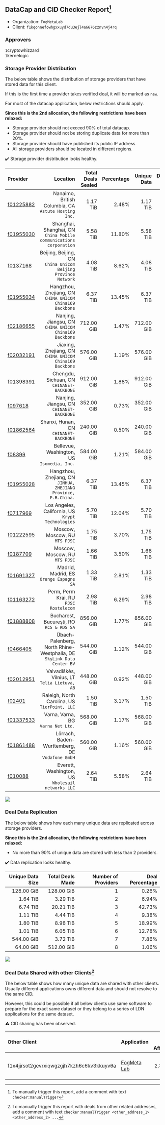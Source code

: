 ## DataCap and CID Checker Report[^1]
 - Organization: `FogMetaLab`
 - Client: `f1kqonnefowhgxxuyd7du3ejl4a6676zznvn4j4rq`
### Approvers
`1`cryptowhizzard<br/>`1`kernelogic

### Storage Provider Distribution
The below table shows the distribution of storage providers that have stored data for this client.

If this is the first time a provider takes verified deal, it will be marked as `new`.

For most of the datacap application, below restrictions should apply.

**Since this is the 2nd allocation, the following restrictions have been relaxed:**
 - Storage provider should not exceed 90% of total datacap.
 - Storage provider should not be storing duplicate data for more than 20%.
 - Storage provider should have published its public IP address.
 - All storage providers should be located in different regions.

✔️ Storage provider distribution looks healthy.

| Provider                                              |                                                                 Location | Total Deals Sealed | Percentage | Unique Data | Duplicate Deals |
| :---------------------------------------------------- | -----------------------------------------------------------------------: | -----------------: | ---------: | ----------: | --------------: |
| [f01225882](https://filfox.info/en/address/f01225882) |                  Nanaimo, British Columbia, CA<br/>`Astute Hosting Inc.` |           1.17 TiB |      2.48% |    1.17 TiB |           0.00% |
| [f01955030](https://filfox.info/en/address/f01955030) |     Shanghai, Shanghai, CN<br/>`China Mobile communications corporation` |           5.58 TiB |     11.80% |    5.58 TiB |           0.00% |
| [f0137168](https://filfox.info/en/address/f0137168)   |         Beijing, Beijing, CN<br/>`China Unicom Beijing Province Network` |           4.08 TiB |      8.62% |    4.08 TiB |           0.00% |
| [f01955034](https://filfox.info/en/address/f01955034) |              Hangzhou, Zhejiang, CN<br/>`CHINA UNICOM China169 Backbone` |           6.37 TiB |     13.45% |    6.37 TiB |           0.00% |
| [f02186655](https://filfox.info/en/address/f02186655) |                Nanjing, Jiangsu, CN<br/>`CHINA UNICOM China169 Backbone` |         712.00 GiB |      1.47% |  712.00 GiB |           0.00% |
| [f02032191](https://filfox.info/en/address/f02032191) |               Jiaxing, Zhejiang, CN<br/>`CHINA UNICOM China169 Backbone` |         576.00 GiB |      1.19% |  576.00 GiB |           0.00% |
| [f01398391](https://filfox.info/en/address/f01398391) |                             Chengdu, Sichuan, CN<br/>`CHINANET-BACKBONE` |         912.00 GiB |      1.88% |  912.00 GiB |           0.00% |
| [f097618](https://filfox.info/en/address/f097618)     |                             Nanjing, Jiangsu, CN<br/>`CHINANET-BACKBONE` |         352.00 GiB |      0.73% |  352.00 GiB |           0.00% |
| [f01862564](https://filfox.info/en/address/f01862564) |                                Shanxi, Hunan, CN<br/>`CHINANET-BACKBONE` |         240.00 GiB |      0.50% |  240.00 GiB |           0.00% |
| [f08399](https://filfox.info/en/address/f08399)       |                            Bellevue, Washington, US<br/>`Isomedia, Inc.` |         584.00 GiB |      1.21% |  584.00 GiB |           0.00% |
| [f01955028](https://filfox.info/en/address/f01955028) |       Hangzhou, Zhejiang, CN<br/>`JINHUA, ZHEJIANG Province, P.R.China.` |           6.37 TiB |     13.45% |    6.37 TiB |           0.00% |
| [f0717969](https://filfox.info/en/address/f0717969)   |                     Los Angeles, California, US<br/>`Krypt Technologies` |           5.70 TiB |     12.04% |    5.70 TiB |           0.00% |
| [f01222595](https://filfox.info/en/address/f01222595) |                                        Moscow, Moscow, RU<br/>`MTS PJSC` |           1.75 TiB |      3.70% |    1.75 TiB |           0.00% |
| [f0187709](https://filfox.info/en/address/f0187709)   |                                        Moscow, Moscow, RU<br/>`MTS PJSC` |           1.66 TiB |      3.50% |    1.66 TiB |           0.00% |
| [f01691327](https://filfox.info/en/address/f01691327) |                               Madrid, Madrid, ES<br/>`Orange Espagne SA` |           1.33 TiB |      2.81% |    1.33 TiB |           0.00% |
| [f01163272](https://filfox.info/en/address/f01163272) |                                Perm, Perm Krai, RU<br/>`PJSC Rostelecom` |           2.98 TiB |      6.29% |    2.98 TiB |           0.00% |
| [f01888808](https://filfox.info/en/address/f01888808) |                              Bucharest, București, RO<br/>`RCS & RDS SA` |         856.00 GiB |      1.77% |  856.00 GiB |           0.00% |
| [f0466405](https://filfox.info/en/address/f0466405)   | Übach-Palenberg, North Rhine-Westphalia, DE<br/>`SkyLink Data Center BV` |         544.00 GiB |      1.12% |  544.00 GiB |           0.00% |
| [f02012951](https://filfox.info/en/address/f02012951) |                         Vaivadiškės, Vilnius, LT<br/>`Telia Lietuva, AB` |         448.00 GiB |      0.92% |  448.00 GiB |           0.00% |
| [f02401](https://filfox.info/en/address/f02401)       |                         Raleigh, North Carolina, US<br/>`TierPoint, LLC` |           1.50 TiB |      3.17% |    1.50 TiB |           0.00% |
| [f01337533](https://filfox.info/en/address/f01337533) |                                    Varna, Varna, BG<br/>`Varna Net Ltd.` |         568.00 GiB |      1.17% |  568.00 GiB |           0.00% |
| [f01861488](https://filfox.info/en/address/f01861488) |                       Lörrach, Baden-Wurttemberg, DE<br/>`Vodafone GmbH` |         560.00 GiB |      1.16% |  560.00 GiB |           0.00% |
| [f010088](https://filfox.info/en/address/f010088)     |                     Everett, Washington, US<br/>`Wholesail networks LLC` |           2.64 TiB |      5.58% |    2.64 TiB |           0.00% |

<img src="https://raw.githubusercontent.com/data-preservation-programs/filplus-checker-assets/main/filecoin-project/filecoin-plus-large-datasets/issues/1598/1693448430249.png"/>

### Deal Data Replication
The below table shows how each many unique data are replicated across storage providers.


**Since this is the 2nd allocation, the following restrictions have been relaxed:**
- No more than 90% of unique data are stored with less than 2 providers.

✔️ Data replication looks healthy.

| Unique Data Size | Total Deals Made | Number of Providers | Deal Percentage |
| ---------------: | ---------------: | ------------------: | --------------: |
|       128.00 GiB |       128.00 GiB |                   1 |           0.26% |
|         1.64 TiB |         3.29 TiB |                   2 |           6.94% |
|         6.74 TiB |        20.21 TiB |                   3 |          42.73% |
|         1.11 TiB |         4.44 TiB |                   4 |           9.38% |
|         1.80 TiB |         8.98 TiB |                   5 |          18.99% |
|         1.01 TiB |         6.05 TiB |                   6 |          12.78% |
|       544.00 GiB |         3.72 TiB |                   7 |           7.86% |
|        64.00 GiB |       512.00 GiB |                   8 |           1.06% |

<img src="https://raw.githubusercontent.com/data-preservation-programs/filplus-checker-assets/main/filecoin-project/filecoin-plus-large-datasets/issues/1598/1693448431311.png"/>

### Deal Data Shared with other Clients[^3]
The below table shows how many unique data are shared with other clients.
Usually different applications owns different data and should not resolve to the same CID.

However, this could be possible if all below clients use same software to prepare for the exact same dataset or they belong to a series of LDN applications for the same dataset.

⚠️ CID sharing has been observed.

| Other Client                                                                                                          | Application                                                                                 | Total Deals Affected | Unique CIDs | Approvers                                                          |
| :-------------------------------------------------------------------------------------------------------------------- | :------------------------------------------------------------------------------------------ | -------------------: | ----------: | :----------------------------------------------------------------- |
| [f1x4jjrsot2gevrxiqwgzgjh7kzh6c6kv3kkuyv6a](https://filfox.info/en/address/f1x4jjrsot2gevrxiqwgzgjh7kzh6c6kv3kkuyv6a) | [FogMeta Lab](https://github.com/filecoin-project/filecoin-plus-large-datasets/issues/1137) |             2.34 TiB |          61 | `1`flyworker<br/>`1`GaryGJG<br/>`1`liyunzhi-666<br/>`1`newwebgroup |

[^1]: To manually trigger this report, add a comment with text `checker:manualTrigger`

[^2]: Deals from those addresses are combined into this report as they are specified with `checker:manualTrigger`

[^3]: To manually trigger this report with deals from other related addresses, add a comment with text `checker:manualTrigger <other_address_1> <other_address_2> ...`
